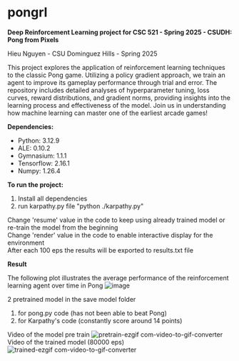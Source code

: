 # pongrl
**Deep Reinforcement Learning project for CSC 521 - Spring 2025 - CSUDH: Pong from Pixels**

Hieu Nguyen - CSU Dominguez Hills - Spring 2025

This project explores the application of reinforcement learning techniques to the classic Pong game. Utilizing a policy gradient approach, we train an agent to improve its gameplay performance through trial and error. The repository includes detailed analyses of hyperparameter tuning, loss curves, reward distributions, and gradient norms, providing insights into the learning process and effectiveness of the model. Join us in understanding how machine learning can master one of the earliest arcade games!

**Dependencies:**
- Python: 3.12.9
- ALE: 0.10.2
- Gymnasium: 1.1.1
- Tensorflow: 2.16.1
- Numpy: 1.26.4

**To run the project:**
1. Install all dependencies
2. run karpathy.py file "python ./karpathy.py"

Change 'resume' value in the code to keep using already trained model or re-train the model from the beginning\
Change 'render' value in the code to enable interactive display for the environment\
After each 100 eps the results will be exported to results.txt file

**Result**

The following plot illustrates the average performance of the reinforcement learning agent over time in Pong
![image](https://github.com/user-attachments/assets/2bfcd815-a6a4-4f0d-9633-7f5615ff72a2)

2 pretrained model in the save model folder
1. for pong.py code (has not been able to beat Pong)
2. for Karpathy's code (constantly score around 14 points)

Video of the  model pre train
![pretrain-ezgif com-video-to-gif-converter](https://github.com/user-attachments/assets/dbdbc8c9-3595-492c-8342-fc40f2dcf146)
Video of the trained model (80000 eps)
![trained-ezgif com-video-to-gif-converter](https://github.com/user-attachments/assets/b48a3683-c602-4771-830b-2397cf948a21)


